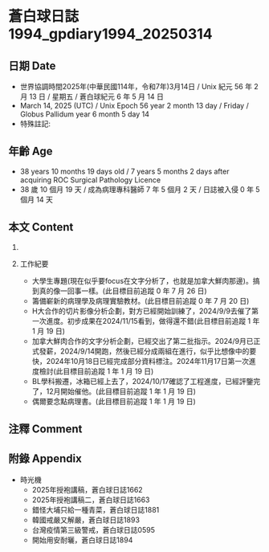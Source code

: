 [_metadata_:encoding]: - "utf-8"
[_metadata_:language]: - "zh-Hant-TW"
[_metadata_:fileformat]: - "markdown"
[_metadata_:MIME_type]: - "text/plain"
[_metadata_:markdown_version]: - "commonmark version 0.30"
[_metadata_:markdown_spec]: - "https://spec.commonmark.org/0.30/"

# 蒼白球日誌1994_gpdiary1994_20250314 #

## 日期 Date ##

* 世界協調時間2025年(中華民國114年，令和7年)3月14日 / Unix 紀元 56 年 2 月 13 日 / 星期五 / 蒼白球紀元 6 年 5 月 14 日
* March 14, 2025 (UTC) / Unix Epoch 56 year 2 month 13 day / Friday / Globus Pallidum year 6 month 5 day 14
* 特殊註記:

## 年齡 Age ##

* 38 years 10 months 19 days old / 7 years 5 months 2 days after acquiring ROC Surgical Pathology Licence
* 38 歲 10 個月 19 天 / 成為病理專科醫師 7 年 5 個月 2 天 / 日誌被入侵 0 年 5 個月 14 天

## 本文 Content ##

1. 

2. 工作紀要

    - 大學生專題(現在似乎要focus在文字分析了，也就是加拿大鮮肉那邊)。搞到真的像一回事一樣。(此目標目前追蹤 0 年 7 月 26 日)
    - 籌備嶄新的病理學及病理實驗教材。(此目標目前追蹤 0 年 7 月 20 日)
    - H大合作的切片影像分析企劃，對方已經開始訓練了，2024/9/9去催了第一次進度。初步成果在2024/11/15看到，做得還不錯(此目標目前追蹤 1 年 1 月 19 日)
    - 加拿大鮮肉合作的文字分析企劃，已經交出了第二批指示。2024/9月已正式發薪，2024/9/14開跑，然後已經分成兩組在進行，似乎比想像中的要快，2024年10月18日已經完成部分資料標注。2024年11月17日第一次進度檢討(此目標目前追蹤 1 年 1 月 19 日)
    - BL學科搬遷，冰箱已經上去了，2024/10/17確認了工程進度，已經評鑒完了，12月開始催他。(此目標目前追蹤 1 年 1 月 19 日)
    - 偶爾要念點病理書。(此目標目前追蹤 1 年 1 月 19 日)

## 注釋 Comment ##


## 附錄 Appendix ##

* 時光機
    - 2025年授袍講稿，蒼白球日誌1662
    - 2025年授袍講稿二，蒼白球日誌1663
    - 錯怪大埔只給一種青菜，蒼白球日誌1881
    - 韓國戒嚴又解嚴，蒼白球日誌1893
    - 台灣疫情第三級警戒，蒼白球日誌0595
    - 開始用安耐曬，蒼白球日誌1894
